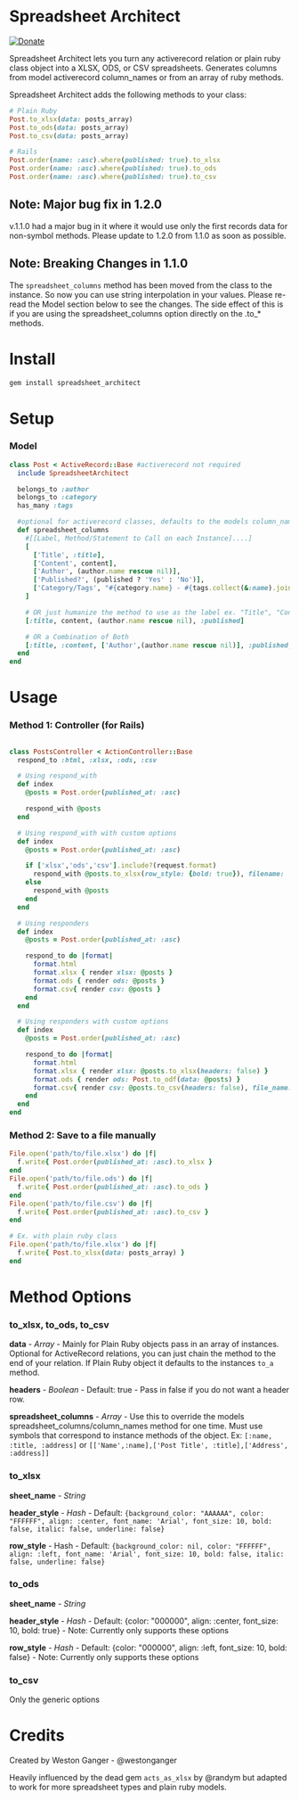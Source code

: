# Spreadsheet Architect
<a href="https://www.paypal.com/cgi-bin/webscr?cmd=_donations&business=VKY8YAWAS5XRQ&lc=CA&item_name=Weston%20Ganger&item_number=spreadsheet_architect&currency_code=USD&bn=PP%2dDonationsBF%3abtn_donate_SM%2egif%3aNonHostedGuest" target="_blank" title="Donate"><img src="https://www.paypalobjects.com/en_US/i/btn/btn_donate_SM.gif" alt="Donate"/></a>

Spreadsheet Architect lets you turn any activerecord relation or plain ruby class object into a XLSX, ODS, or CSV spreadsheets. Generates columns from model activerecord column_names or from an array of ruby methods.

Spreadsheet Architect adds the following methods to your class:
```ruby
# Plain Ruby
Post.to_xlsx(data: posts_array)
Post.to_ods(data: posts_array)
Post.to_csv(data: posts_array)

# Rails
Post.order(name: :asc).where(published: true).to_xlsx
Post.order(name: :asc).where(published: true).to_ods
Post.order(name: :asc).where(published: true).to_csv
```

## Note: Major bug fix in 1.2.0
v.1.1.0 had a major bug in it where it would use only the first records data for non-symbol methods. Please update to 1.2.0 from 1.1.0 as soon as possible.

## Note: Breaking Changes in 1.1.0
The `spreadsheet_columns` method has been moved from the class to the instance. So now you can use string interpolation in your values. Please re-read the Model section below to see the changes. The side effect of this is if you are using the spreadsheet_columns option directly on the .to_* methods.


# Install
```ruby
gem install spreadsheet_architect
```


# Setup

### Model
```ruby
class Post < ActiveRecord::Base #activerecord not required
  include SpreadsheetArchitect

  belongs_to :author
  belongs_to :category
  has_many :tags

  #optional for activerecord classes, defaults to the models column_names
  def spreadsheet_columns
    #[[Label, Method/Statement to Call on each Instance]....]
    [
      ['Title', :title],
      ['Content', content],
      ['Author', (author.name rescue nil)],
      ['Published?', (published ? 'Yes' : 'No')],
      ['Category/Tags', "#{category.name} - #{tags.collect(&:name).join(', ')}"]
    ]

    # OR just humanize the method to use as the label ex. "Title", "Content", "Author Name", "Published"
    [:title, content, (author.name rescue nil), :published]

    # OR a Combination of Both
    [:title, :content, ['Author',(author.name rescue nil)], :published, ]
  end
end
```

# Usage

### Method 1: Controller (for Rails)
```ruby

class PostsController < ActionController::Base
  respond_to :html, :xlsx, :ods, :csv

  # Using respond_with
  def index
    @posts = Post.order(published_at: :asc)

    respond_with @posts
  end

  # Using respond_with with custom options
  def index
    @posts = Post.order(published_at: :asc)

    if ['xlsx','ods','csv'].include?(request.format)
      respond_with @posts.to_xlsx(row_style: {bold: true}), filename: 'Posts'
    else
      respond_with @posts
    end
  end

  # Using responders
  def index
    @posts = Post.order(published_at: :asc)

    respond_to do |format|
      format.html
      format.xlsx { render xlsx: @posts }
      format.ods { render ods: @posts }
      format.csv{ render csv: @posts }
    end
  end

  # Using responders with custom options
  def index
    @posts = Post.order(published_at: :asc)

    respond_to do |format|
      format.html
      format.xlsx { render xlsx: @posts.to_xlsx(headers: false) }
      format.ods { render ods: Post.to_odf(data: @posts) }
      format.csv{ render csv: @posts.to_csv(headers: false), file_name: 'articles' }
    end
  end
end
```

### Method 2: Save to a file manually
```ruby
File.open('path/to/file.xlsx') do |f|
  f.write{ Post.order(published_at: :asc).to_xlsx }
end
File.open('path/to/file.ods') do |f|
  f.write{ Post.order(published_at: :asc).to_ods }
end
File.open('path/to/file.csv') do |f|
  f.write{ Post.order(published_at: :asc).to_csv }
end

# Ex. with plain ruby class
File.open('path/to/file.xlsx') do |f|
  f.write{ Post.to_xlsx(data: posts_array) }
end
```


# Method Options

### to_xlsx, to_ods, to_csv
**data** - *Array* - Mainly for Plain Ruby objects pass in an array of instances. Optional for ActiveRecord relations, you can just chain the method to the end of your relation. If Plain Ruby object it defaults to the instances `to_a` method.

**headers** - *Boolean* - Default: true - Pass in false if you do not want a header row.

**spreadsheet_columns** - *Array* - Use this to override the models spreadsheet_columns/column_names method for one time. Must use symbols that correspond to instance methods of the object. Ex: `[:name, :title, :address]` or `[['Name',:name],['Post Title', :title],['Address', :address]]`

### to_xlsx
**sheet_name** - *String*

**header_style** - *Hash* - Default: `{background_color: "AAAAAA", color: "FFFFFF", align: :center, font_name: 'Arial', font_size: 10, bold: false, italic: false, underline: false}`
  
**row_style** - Hash - Default: `{background_color: nil, color: "FFFFFF", align: :left, font_name: 'Arial', font_size: 10, bold: false, italic: false, underline: false}`

### to_ods
**sheet_name** - *String*

**header_style** - *Hash* - Default: {color: "000000", align: :center, font_size: 10, bold: true} - Note: Currently only supports these options

**row_style** - *Hash* - Default: {color: "000000", align: :left, font_size: 10, bold: false} - Note: Currently only supports these options

### to_csv
Only the generic options


# Credits
Created by Weston Ganger - @westonganger

Heavily influenced by the dead gem `acts_as_xlsx` by @randym but adapted to work for more spreadsheet types and plain ruby models.
